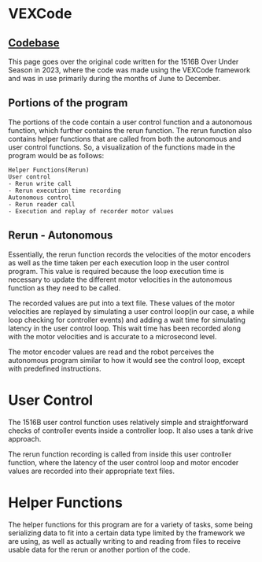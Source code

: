 # VEXCode

## [Codebase](https://github.com/calhighrobotics/over_under_b/tree/vexcode-23)

This page goes over the original code written for the 1516B Over Under Season in 2023, where the code was made using the VEXCode framework and was in use primarily during the months of June to December.

## Portions of the program

The portions of the code contain a user control function and a autonomous function, which further contains the rerun function. The rerun function also contains helper functions that are called from both the autonomous and user control functions. So, a visualization of the functions made in the program would be as follows:

```
Helper Functions(Rerun)
User control
- Rerun write call
- Rerun execution time recording
Autonomous control
- Rerun reader call
- Execution and replay of recorder motor values
```


## Rerun - Autonomous

Essentially, the rerun function records the velocities of the motor encoders as well as the time taken per each execution loop in the user control program. This value is required because the loop execution time is necessary to update the different motor velocities in the autonomous function as they need to be called.

The recorded values are put into a text file. These values of the motor velocities are replayed by simulating a user control loop(in our case, a while loop checking for controller events) and adding a wait time for simulating latency in the user control loop. This wait time has been recorded along with the motor velocities and is accurate to a microsecond level.

The motor encoder values are read and the robot perceives the autonomous program similar to how it would see the control loop, except with predefined instructions.

# User Control

The 1516B user control function uses relatively simple and straightforward checks of controller events inside a controller loop. It also uses a tank drive approach. 

The rerun function recording is called from inside this user controller function, where the latency of the user control loop and motor encoder values are recorded into their appropriate text files.

# Helper Functions

The helper functions for this program are for a variety of tasks, some being serializing data to fit into a certain data type limited by the framework we are using, as well as actually writing to and reading from files to receive usable data for the rerun or another portion of the code.
